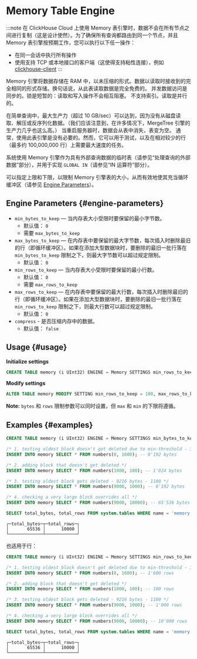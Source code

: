 
# Memory Table Engine

:::note
在 ClickHouse Cloud 上使用 Memory 表引擎时，数据不会在所有节点之间进行复制（这是设计使然）。为了确保所有查询都路由到同一个节点，并且 Memory 表引擎按预期工作，您可以执行以下任一操作：
- 在同一会话中执行所有操作
- 使用支持 TCP 或本地接口的客户端（这使得支持粘性连接），例如 [clickhouse-client](/interfaces/cli)
:::

Memory 引擎将数据存储在 RAM 中，以未压缩的形式。数据以读取时接收到的完全相同的形式存储。换句话说，从此表读取数据是完全免费的。
并发数据访问是同步的。锁是短暂的：读取和写入操作不会相互阻塞。
不支持索引。读取是并行的。

在简单查询中，最大生产力（超过 10 GB/sec）可以达到，因为没有从磁盘读取、解压或反序列化数据。（我们应该注意到，在许多情况下，MergeTree 引擎的生产力几乎也这么高。）
当重启服务器时，数据会从表中消失，表变为空。
通常，使用此表引擎是没有必要的。然而，它可以用于测试，以及在相对较少的行（最多约 100,000,000 行）上需要最大速度的任务。

系统使用 Memory 引擎作为具有外部查询数据的临时表（请参见“处理查询的外部数据”部分），并用于实现 `GLOBAL IN`（请参见“IN 运算符”部分）。

可以指定上限和下限，以限制 Memory 引擎表的大小，从而有效地使其充当循环缓冲区（请参见 [Engine Parameters](#engine-parameters)）。

## Engine Parameters {#engine-parameters}

- `min_bytes_to_keep` — 当内存表大小受限时要保留的最小字节数。
  - 默认值： `0`
  - 需要 `max_bytes_to_keep`
- `max_bytes_to_keep` — 在内存表中要保留的最大字节数，每次插入时删除最旧的行（即循环缓冲区）。如果在添加大型数据块时，要删除的最旧一批行落在 `min_bytes_to_keep` 限制之下，则最大字节数可以超过规定限制。
  - 默认值： `0`
- `min_rows_to_keep` — 当内存表大小受限时要保留的最小行数。
  - 默认值： `0`
  - 需要 `max_rows_to_keep`
- `max_rows_to_keep` — 在内存表中要保留的最大行数，每次插入时删除最旧的行（即循环缓冲区）。如果在添加大型数据块时，要删除的最旧一批行落在 `min_rows_to_keep` 限制之下，则最大行数可以超过规定限制。
  - 默认值： `0`
- `compress` - 是否压缩内存中的数据。
  - 默认值： `false`

## Usage {#usage}


**Initialize settings**
```sql
CREATE TABLE memory (i UInt32) ENGINE = Memory SETTINGS min_rows_to_keep = 100, max_rows_to_keep = 1000;
```

**Modify settings**
```sql
ALTER TABLE memory MODIFY SETTING min_rows_to_keep = 100, max_rows_to_keep = 1000;
```

**Note:** `bytes` 和 `rows` 限制参数可以同时设置，但 `max` 和 `min` 的下限将遵循。

## Examples {#examples}
```sql
CREATE TABLE memory (i UInt32) ENGINE = Memory SETTINGS min_bytes_to_keep = 4096, max_bytes_to_keep = 16384;

/* 1. testing oldest block doesn't get deleted due to min-threshold - 3000 rows */
INSERT INTO memory SELECT * FROM numbers(0, 1600); -- 8'192 bytes

/* 2. adding block that doesn't get deleted */
INSERT INTO memory SELECT * FROM numbers(1000, 100); -- 1'024 bytes

/* 3. testing oldest block gets deleted - 9216 bytes - 1100 */
INSERT INTO memory SELECT * FROM numbers(9000, 1000); -- 8'192 bytes

/* 4. checking a very large block overrides all */
INSERT INTO memory SELECT * FROM numbers(9000, 10000); -- 65'536 bytes

SELECT total_bytes, total_rows FROM system.tables WHERE name = 'memory' and database = currentDatabase();
```

```text
┌─total_bytes─┬─total_rows─┐
│       65536 │      10000 │
└─────────────┴────────────┘
```

也适用于行：

```sql
CREATE TABLE memory (i UInt32) ENGINE = Memory SETTINGS min_rows_to_keep = 4000, max_rows_to_keep = 10000;

/* 1. testing oldest block doesn't get deleted due to min-threshold - 3000 rows */
INSERT INTO memory SELECT * FROM numbers(0, 1600); -- 1'600 rows

/* 2. adding block that doesn't get deleted */
INSERT INTO memory SELECT * FROM numbers(1000, 100); -- 100 rows

/* 3. testing oldest block gets deleted - 9216 bytes - 1100 */
INSERT INTO memory SELECT * FROM numbers(9000, 1000); -- 1'000 rows

/* 4. checking a very large block overrides all */
INSERT INTO memory SELECT * FROM numbers(9000, 10000); -- 10'000 rows

SELECT total_bytes, total_rows FROM system.tables WHERE name = 'memory' and database = currentDatabase();
```

```text
┌─total_bytes─┬─total_rows─┐
│       65536 │      10000 │
└─────────────┴────────────┘
```

